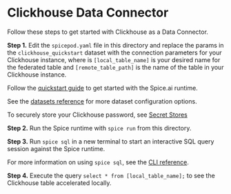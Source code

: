 # Clickhouse Data Connector

Follow these steps to get started with Clickhouse as a Data Connector.

**Step 1.** Edit the `spicepod.yaml` file in this directory and replace the params in the `clickhouse_quickstart` dataset with the connection parameters for your Clickhouse instance, where is `[local_table_name]` is your desired name for the federated table and `[remote_table_path]` is the name of the table in your Clickhouse instance.



Follow the [quickstart guide](https://docs.spiceai.org/getting-started) to get started with the Spice.ai runtime.

See the [datasets reference](https://docs.spiceai.org/reference/spicepod/datasets) for more dataset configuration options.

To securely store your Clickhouse password, see [Secret Stores](https://docs.spiceai.org/secret-stores)

**Step 2.** Run the Spice runtime with `spice run` from this directory.

**Step 3.** Run `spice sql` in a new terminal to start an interactive SQL query session against the Spice runtime.

For more information on using `spice sql`, see the [CLI reference](https://docs.spiceai.org/cli/reference/sql).

**Step 4.** Execute the query `select * from [local_table_name];` to see the Clickhouse table accelerated locally.
